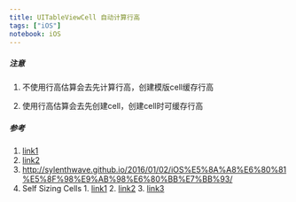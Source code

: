 ```yaml
---
title: UITableViewCell 自动计算行高
tags: ["iOS"]
notebook: iOS
---
```


##### 注意

  1. 不使用行高估算会去先计算行高，创建模版cell缓存行高

  2. 使用行高估算会去先创建cell，创建cell时可缓存行高

##### 参考

  1. [link1](http://www.cnblogs.com/dsxniubility/p/4590474.html)
  2. [link2](http://blog.sunnyxx.com/2015/05/17/cell-height-calculation/)
  3. <http://sylenthwave.github.io/2016/01/02/iOS%E5%8A%A8%E6%80%81%E5%8F%98%E9%AB%98%E6%80%BB%E7%BB%93/>
  4. Self Sizing Cells
  	1. [link1](https://www.jianshu.com/p/8a40dae42f3d)
  	2. [link2](https://www.swiftdevcenter.com/the-dynamic-height-of-uitextview-inside-uitableviewcell-swift/)
  	3. [link3](https://medium.com/@georgetsifrikas/embedding-uitextview-inside-uitableviewcell-9a28794daf01)

  

